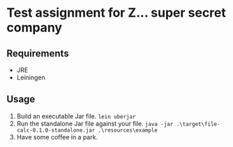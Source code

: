 # Test assignment for Z... super secret company

## Requirements
- JRE
- Leiningen

## Usage
1. Build an executable Jar file.
`lein uberjar`
2. Run the standalone Jar file against your file.
`java -jar .\target\file-calc-0.1.0-standalone.jar .\resources\example`
3. Have some coffee in a park.
